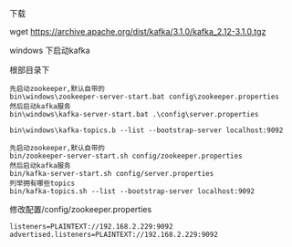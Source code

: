 下载

 wget https://archive.apache.org/dist/kafka/3.1.0/kafka_2.12-3.1.0.tgz



windows 下启动kafka

根部目录下

```
先启动zookeeper,默认自带的
bin\windows\zookeeper-server-start.bat config\zookeeper.properties
然后启动kafka服务
bin\windows\kafka-server-start.bat .\config\server.properties

bin\windows\kafka-topics.b --list --bootstrap-server localhost:9092
```







```
先启动zookeeper,默认自带的
bin/zookeeper-server-start.sh config/zookeeper.properties
然后启动kafka服务
bin/kafka-server-start.sh config/server.properties
列举拥有哪些topics
bin/kafka-topics.sh --list --bootstrap-server localhost:9092
```


修改配置/config/zookeeper.properties
```
listeners=PLAINTEXT://192.168.2.229:9092
advertised.listeners=PLAINTEXT://192.168.2.229:9092
```